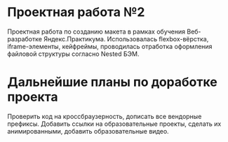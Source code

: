 #  Проектная работа №2

Проектная работа по созданию макета в рамках обучения Веб-разработке Яндекс.Практикума.
Использовалась flexbox-вёрстка, iframe-элементы, кейфреймы, проводилась отработка оформления файловой структуры согласно Nested БЭМ.

# Дальнейшие планы по доработке проекта

Проверить код на кроссбраузерность, дописать все вендорные префиксы.
Добавить ссылки на образовательные проекты, сделать их анимированными, добавить образовательные видео.